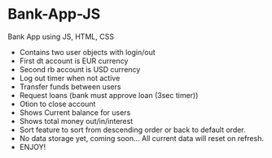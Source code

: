 # Bank-App-JS
Bank App using JS, HTML, CSS

* Contains two user objects with login/out 
* First dt account is EUR currency
* Second rb account is USD currency
* Log out timer when not active
* Transfer funds between users
* Request loans (bank must approve loan (3sec timer))
* Otion to close account
* Shows Current balance for users
* Shows total money out/in/interest
* Sort feature to sort from descending order or back to default order.
* No data storage yet, coming soon... All current data will reset on refresh.
* ENJOY!

